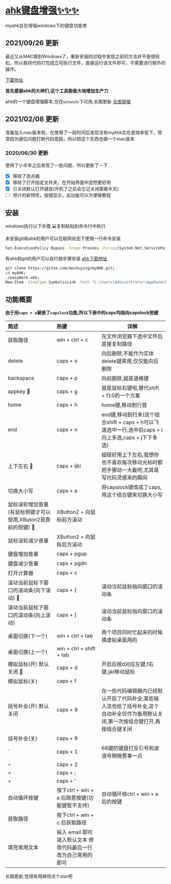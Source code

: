 # [ahk键盘增强✨✨✨](https://github.com/moshuying/myAHK)

myahk旨在增强windows下的键盘功能😎

## 2021/09/26 更新

最近又从MAC换到Windows了，重新安装的过程中发现之前的方法并不是很轻松，所以我将代码打包成立可执行文件，直接运行该文件即可，不需要进行额外的操作。

[下载地址](https://github.com/moshuying/myAHK/releases)

**首先感谢ahk的大神们,这个工具能极大地增加生产力**

ahk的一个键盘增强脚本,仅在`winwods`下可用,长期更新 [仓库链接](https://github.com/moshuying/myAHK)
## 2021/02/08 更新

准备加入mac版本啦，在使用了一段时间后发现没有myAhk实在是效率低下，常常因为键位问题打断代码思路，所以把这个东西也做一个mac版本

### 2020/06/30 更新

使用了小半年之后发现了一些问题，所以更新了一下

+ [x] 移除了连点器
+ [x] 移除了打开指定文件夹，在开始界面中显然更好用
+ [x] 已关闭默认打开键鼠(开机了之后会忘记关闭蒙蔽半天)
+ [ ] 预计的新特性，按键显示，此功能可以方便做教程

## 安装

windows执行以下步骤,💻复制粘贴到命令行中执行

未安装git和ahk的用户可以在联网状态下使用一行命令安装
```sh
Set-ExecutionPolicy Bypass -Scope Process -Force;[System.Net.ServicePointManager]::SecurityProtocol = [System.Net.ServicePointManager]::SecurityProtocol -bor 3072;iex ((New-Object System.Net.WebClient).DownloadString('https://chocolatey.org/install.ps1'));choco install git autohotkey.install -y;git clone https://gitee.com/moshuying/myAHK.git;cd myAHK;.\easyWork.ahk;New-Item -ItemType SymbolicLink -Path "C:\Users\Administrator\AppData\Roaming\Microsoft\Windows\Start Menu\Programs\Startup" -Name ".\easyWork.ahk.lnk" -Value ".\easyWork.ahk"
```

有ahk和git的用户可以自行按步骤安装
[ahk下载地址](https://www.autohotkey.com/download/ahk-install.exe)
```sh
git clone https://gitee.com/moshuying/myAHK.git;
cd myAHK;
./easyWork.ahk;
New-Item -ItemType SymbolicLink -Path "C:\Users\Administrator\AppData\Roaming\Microsoft\Windows\Start Menu\Programs\Startup" -Name ".\easyWork.ahk.lnk" -Value ".\easyWork.ahk"
```


## 功能概要

**由于用`caps + a`替换了`capslock`功能,所以下表中的caps均指向capslock按键**


| 简述 | 热键 | 详解 |
| :--- | :--- | --- |
|获取路径|win + ctrl + c|在文件浏览器下选中文件后直接复制路径|
|delete|caps + o|向后删除,不能作为实体delete键来用,仅仅能向后删除|
|backspace|caps + p|向前删除,就是退格键|
|appkey 🍥| caps + g| 就是鼠标右键啦,替代shift + f10的一个方案|
|home| caps + h|home键,移动到行首|
|end|caps + n|end键,移动到行末(这个结合shift + caps + h可以飞速选中一行,选中后caps + i向上多选,caps + j下下多选)|
|上下左右 👏| caps + ijkl| 超级好用上下左右,我想你也不喜欢每次移动光标时都把手挪动一大截吧,尤其是写代码灵感来的瞬间|
| 切换大小写 | caps + a |将capslock键改成了caps,用这个组合键来切换大小写|
|鼠标滚轮增加音量(有鼠标侧键才可以使用,XButon2是靠前的侧键) 🥩|XButton2 + 向鼠标前方滚动||
|鼠标滚轮减少音量|XButton2 + 向鼠标后方滚动||
|键盘增加音量|caps + pgup ||
|键盘减少音量|caps + pgdn ||
|打开计算器|caps + c||
| 滚动当前鼠标下窗口的滚动条(向下滚动) 🍧| caps + [ | 滚动当前鼠标指向窗口的滚动条|
| 滚动当前鼠标下窗口的滚动条(向上滚动) | caps + ] | 滚动当前鼠标指向窗口的滚动条|
|桌面切换(下一个)|win + ctrl + tab| 两个项目同时忙起来的时候换虚拟桌面用的 |
|桌面切换(上一个)|win + ctrl + shift + tab||
| 模拟鼠标(开) 默认关闭 🌭| caps + d | 开启后按d对应左键,f右键,ijkl移动鼠标 |
| 模拟鼠标(关) | caps + f |  |
| 括号补全(开) 默认关闭 |caps + 9 | 在一些代码编辑器内已经默认开启了代码补全,某些输入法也给了括号补全,这个自动补全仅作为备用默认关闭,第一次按组合键打开,再按组合键关闭|
| 括号补全(关) |caps + 9||
| ` | caps + 1| 68键的键盘打反引号和波浪号稍微费事一点|
| ~ | caps + 2||
|=| caps + ;||
|+| caps + '||
|自动循环按键|按下ctrl + win + a 后随意按键(功能键暂不支持)|自动循环按ctrl + win + a 后的按键|
|获取路径|按下ctrl + win + c 后获取路径|
|填充常用文本|输入 email 即可填入默认文本 修改代码最后一行改为自己常用的即可|
长期更新,觉得有用麻烦点个star吧
